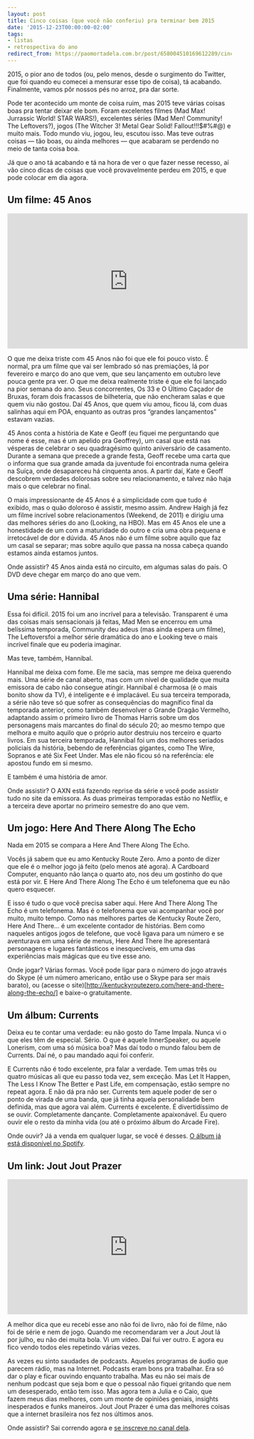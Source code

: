 ```yaml
---
layout: post
title: Cinco coisas (que você não conferiu) pra terminar bem 2015
date: '2015-12-23T00:00:00-02:00'
tags:
- listas
- retrospectiva do ano
redirect_from: https://paomortadela.com.br/post/658004510169612289/cinco-coisas-que-voc%C3%AA-n%C3%A3o-conferiu-pra-terminar
---
```

2015, o pior ano de todos (ou, pelo menos, desde o surgimento do Twitter, que foi quando eu comecei a mensurar esse tipo de coisa), tá acabando. Finalmente, vamos pôr nossos pés no arroz, pra dar sorte.

Pode ter acontecido um monte de coisa ruim, mas 2015 teve várias coisas boas pra tentar deixar ele bom. Foram excelentes filmes (Mad Max! Jurrassic World! STAR WARS!), excelentes séries (Mad Men! Community! The Leftovers?), jogos (The Witcher 3! Metal Gear Solid! Fallout!!!$#%#@) e muito mais. Todo mundo viu, jogou, leu, escutou isso. Mas teve outras coisas — tão boas, ou ainda melhores — que acabaram se perdendo no meio de tanta coisa boa.

Já que o ano tá acabando e tá na hora de ver o que fazer nesse recesso, aí vão cinco dicas de coisas que você provavelmente perdeu em 2015, e que pode colocar em dia agora.

## Um filme: 45 Anos

<iframe width="540" height="303" id="youtube_iframe" src="https://www.youtube.com/embed/Nck9thDEfK0?feature=oembed&amp;enablejsapi=1&amp;origin=https://safe.txmblr.com&amp;wmode=opaque" frameborder="0" allow="accelerometer; autoplay; clipboard-write; encrypted-media; gyroscope; picture-in-picture" allowfullscreen=""></iframe>

O que me deixa triste com 45 Anos não foi que ele foi pouco visto. É normal, pra um filme que vai ser lembrado só nas premiações, lá por fevereiro e março do ano que vem, que seu lançamento em outubro leve pouca gente pra ver. O que me deixa realmente triste é que ele foi lançado na pior semana do ano. Seus concorrentes, Os 33 e O Último Caçador de Bruxas, foram dois fracassos de bilheteria, que não encheram salas e que quem viu não gostou. Daí 45 Anos, que quem viu amou, ficou lá, com duas salinhas aqui em POA, enquanto as outras pros “grandes lançamentos” estavam vazias.

45 Anos conta a história de Kate e Geoff (eu fiquei me perguntando que nome é esse, mas é um apelido pra Geoffrey), um casal que está nas vésperas de celebrar o seu quadragésimo quinto aniversário de casamento. Durante a semana que precede a grande festa, Geoff recebe uma carta que o informa que sua grande amada da juventude foi encontrada numa geleira na Suíça, onde desapareceu há cinquenta anos. A partir daí, Kate e Geoff descobrem verdades dolorosas sobre seu relacionamento, e talvez não haja mais o que celebrar no final.

O mais impressionante de 45 Anos é a simplicidade com que tudo é exibido, mas o quão doloroso é assistir, mesmo assim. Andrew Haigh já fez um filme incrível sobre relacionamentos (Weekend, de 2011) e dirigiu uma das melhores séries do ano (Looking, na HBO). Mas em 45 Anos ele une a honestidade de um com a maturidade do outro e cria uma obra pequena e irretocável de dor e dúvida. 45 Anos não é um filme sobre aquilo que faz um casal se separar; mas sobre aquilo que passa na nossa cabeça quando estamos ainda estamos juntos.

Onde assistir? 45 Anos ainda está no circuito, em algumas salas do país. O DVD deve chegar em março do ano que vem.

## Uma série: Hannibal

Essa foi difícil. 2015 foi um ano incrível para a televisão. Transparent é uma das coisas mais sensacionais já feitas, Mad Men se encerrou em uma belíssima temporada, Community deu adeus (mas ainda espera um filme), The Leftoversfoi a melhor série dramática do ano e Looking teve o mais incrível finale que eu poderia imaginar.

Mas teve, também, Hannibal.

Hannibal me deixa com fome. Ele me sacia, mas sempre me deixa querendo mais. Uma série de canal aberto, mas com um nível de qualidade que muita emissora de cabo não consegue atingir. Hannibal é charmosa (é o mais bonito show da TV), é inteligente e é implacável. Eu sua terceira temporada, a série não teve só que sofrer as consequências do magnífico final da temporada anterior, como também desenvolver o Grande Dragão Vermelho, adaptando assim o primeiro livro de Thomas Harris sobre um dos personagens mais marcantes do final do século 20; ao mesmo tempo que melhora e muito aquilo que o próprio autor destruiu nos terceiro e quarto livros. Em sua terceira temporada, Hannibal foi um dos melhores seriados policiais da história, bebendo de referências gigantes, como The Wire, Sopranos e até Six Feet Under. Mas ele não ficou só na referência: ele apostou fundo em si mesmo.

E também é uma história de amor.

Onde assistir? O AXN está fazendo reprise da série e você pode assistir tudo no site da emissora. As duas primeiras temporadas estão no Netflix, e a terceira deve aportar no primeiro semestre do ano que vem.

## Um jogo: Here And There Along The Echo

Nada em 2015 se compara a Here And There Along The Echo.

Vocês já sabem que eu amo Kentucky Route Zero. Amo a ponto de dizer que ele é o melhor jogo já feito (pelo menos até agora). A Cardboard Computer, enquanto não lança o quarto ato, nos deu um gostinho do que está por vir. E Here And There Along The Echo é um telefonema que eu não quero esquecer.

E isso é tudo o que você precisa saber aqui. Here And There Along The Echo é um telefonema. Mas é o telefonema que vai acompanhar você por muito, muito tempo. Como nas melhores partes de Kentucky Route Zero, Here And There… é um excelente contador de histórias. Bem como naqueles antigos jogos de telefone, que você ligava para um número e se aventurava em uma série de menus, Here And There lhe apresentará personagens e lugares fantásticos e inesquecíveis, em uma das experiências mais mágicas que eu tive esse ano.

Onde jogar? Várias formas. Você pode ligar para o número do jogo através do Skype (é um número americano, então use o Skype para ser mais barato), ou (acesse o site)[http://kentuckyroutezero.com/here-and-there-along-the-echo/] e baixe-o gratuitamente.

## Um álbum: Currents

Deixa eu te contar uma verdade: eu não gosto do Tame Impala. Nunca vi o que eles têm de especial. Sério. O que é aquele InnerSpeaker, ou aquele Lonerism, com uma só música boa? Mas daí todo o mundo falou bem de Currents. Daí né, o pau mandado aqui foi conferir.

E Currents não é todo excelente, pra falar a verdade. Tem umas três ou quatro músicas ali que eu passo toda vez, sem exceção. Mas Let It Happen, The Less I Know The Better e Past Life, em compensação, estão sempre no repeat agora. E não dá pra não ser. Currents tem aquele poder de ser o ponto de virada de uma banda, que já tinha aquela personalidade bem definida, mas que agora vai além. Currents é excelente. É divertidíssimo de se ouvir. Completamente dançante. Completamente apaixonável. Eu quero ouvir ele o resto da minha vida (ou até o próximo álbum do Arcade Fire).

Onde ouvir? Já a venda em qualquer lugar, se você é desses. [O álbum já está disponível no Spotify](https://open.spotify.com/album/0rxKf57PZvWEoU8v3m5W2q).

## Um link: Jout Jout Prazer

<iframe width="540" height="303" id="youtube_iframe" src="https://www.youtube.com/embed/OADVVyy_MKo?feature=oembed&amp;enablejsapi=1&amp;origin=https://safe.txmblr.com&amp;wmode=opaque" frameborder="0" allow="accelerometer; autoplay; clipboard-write; encrypted-media; gyroscope; picture-in-picture" allowfullscreen=""></iframe>

A melhor dica que eu recebi esse ano não foi de livro, não foi de filme, não foi de série e nem de jogo. Quando me recomendaram ver a Jout Jout lá por julho, eu não dei muita bola. Vi um vídeo. Daí fui ver outro. E agora eu fico vendo todos eles repetindo várias vezes.

As vezes eu sinto saudades de podcasts. Aqueles programas de áudio que parecem rádio, mas na Internet. Podcasts eram bons pra trabalhar. Era só dar o play e ficar ouvindo enquanto trabalha. Mas eu não sei mais de nenhum podcast que seja bom e que o pessoal não fiquei gritando que nem um desesperado, então tem isso. Mas agora tem a Julia e o Caio, que fazem meus dias melhores, com um monte de opiniões geniais, insights inesperados e funks maneiros. Jout Jout Prazer é uma das melhores coisas que a internet brasileira nos fez nos últimos anos.

Onde assistir? Sai correndo agora e [se inscreve no canal dela](https://www.youtube-nocookie.com/channel/UCbE7YGLZ-VY0oCgIsCSJ5Sg).

